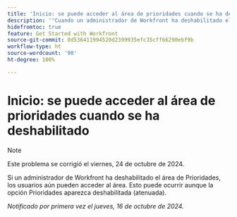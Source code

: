 ```yaml
---
title: 'Inicio: se puede acceder al área de prioridades cuando se ha deshabilitado"'
description: '"Cuando un administrador de Workfront ha deshabilitado el área de Prioridades, los usuarios aún pueden acceder al área. Esto puede ocurrir aunque la opción Prioridades aparezca deshabilitada (atenuada)”.'
hidefromtoc: true
feature: Get Started with Workfront
source-git-commit: 0d536411994520d2399935efc35cff66290ebf9b
workflow-type: ht
source-wordcount: '90'
ht-degree: 100%

---
```



# Inicio: se puede acceder al área de prioridades cuando se ha deshabilitado

>[!NOTE]
>
>Este problema se corrigió el viernes, 24 de octubre de 2024.

Si un administrador de Workfront ha deshabilitado el área de Prioridades, los usuarios aún pueden acceder al área. Esto puede ocurrir aunque la opción Prioridades aparezca deshabilitada (atenuada).

_Notificado por primera vez el jueves, 16 de octubre de 2024._
